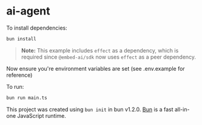 # ai-agent

To install dependencies:

```bash
bun install
```

> **Note:** This example includes `effect` as a dependency, which is required since `@embed-ai/sdk` now uses `effect` as a peer dependency.

Now ensure you're environment variables are set (see .env.example for reference)

To run:

```bash
bun run main.ts
```

This project was created using `bun init` in bun v1.2.0. [Bun](https://bun.sh) is a fast all-in-one JavaScript runtime.
